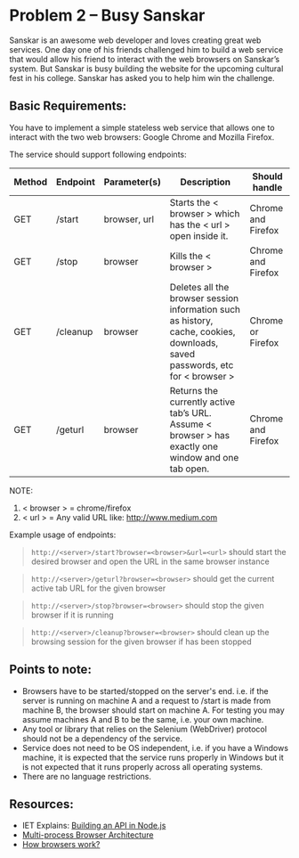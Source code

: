 # Problem 2 – Busy  Sanskar 
Sanskar is an awesome web developer and loves creating great web services. One day one of his friends challenged him to build a web service that would allow his friend to interact with the web browsers on Sanskar’s system. But Sanskar is busy building the website for the upcoming cultural fest in his college. Sanskar has asked you to help him win the challenge.

## Basic Requirements:

You have to implement a simple stateless web service that allows one to interact with the two web browsers: Google Chrome and Mozilla Firefox.

The service should support following endpoints:

| Method | Endpoint | Parameter(s) | Description | Should handle|
|--------| ---------|--------------|-------------|--------------|
|GET | /start| browser, url| Starts the < browser > which has the < url > open inside it.| Chrome and Firefox|
|GET|/stop|browser|Kills the < browser >|Chrome and Firefox
|GET|/cleanup|browser|Deletes all the browser session information such as history, cache, cookies, downloads, saved passwords, etc for < browser >|Chrome or Firefox
|GET|/geturl|browser|Returns the currently active tab’s URL. Assume < browser > has exactly one window and one tab open.|Chrome and Firefox|


NOTE:   
1.  < browser > = chrome/firefox
2.  < url > = Any valid URL like: http://www.medium.com

Example usage of endpoints: 
> `http://<server>/start?browser=<browser>&url=<url>`
should start the desired browser and open the URL in the same browser instance

> `http://<server>/geturl?browser=<browser>` 
should get the current active tab URL for the given browser

> `http://<server>/stop?browser=<browser>` 
should stop the given browser if it is running

> `http://<server>/cleanup?browser=<browser>` 
should clean up the browsing session for the given browser if has been stopped

## Points to note:
- Browsers have to be started/stopped on the server's end. i.e. if the server is running on machine A and a request to /start is made from machine B, the browser should start on machine A. For testing you may assume machines A and B to be the same, i.e. your own machine.
- Any tool or library that relies on the Selenium (WebDriver) protocol should not be a dependency of the service.
- Service does not need to be OS independent, i.e. if you have a Windows machine, it is expected that the service runs properly in Windows but it is not expected that it runs properly across all operating systems.
- There are no language restrictions.



## Resources:
- IET Explains: [Building an API in Node.js](https://www.youtube.com/playlist?list=PLSQotcOyCW5y7nYGr-NRedbtK5ePgKq7m)
- [Multi-process Browser Architecture](https://helgeklein.com/blog/2019/01/modern-multi-process-browser-architecture/)
- [How browsers work?](https://www.html5rocks.com/en/tutorials/internals/howbrowserswork/)
